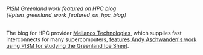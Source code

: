 ###### PISM Greenland work featured on HPC blog {#pism_greenland_work_featured_on_hpc_blog}

The blog for HPC provider [Mellanox
Technologies](http://www.mellanox.com/), which supplies fast
interconnects for many supercomputers, [features Andy Aschwanden\'s work
using PISM for studying the Greenland Ice
Sheet](http://www.mellanox.com/blog/2017/07/university-alaska-hpc-tracking-ice-shelves/).
